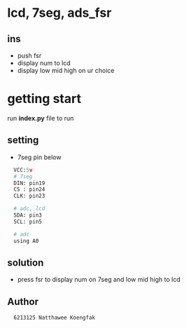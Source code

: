 
# lcd, 7seg, ads_fsr
## ins
- push fsr
- display num to lcd
- display low mid high on ur choice

# getting start

run **index.py** file to run

## setting
- 7seg pin below
```py
  VCC:5v
  # 7seg 
  DIN: pin19
  CS : pin24
  CLK: pin23

  # adc, lcd
  SDA: pin3
  SCL: pin5

  # adc 
  using A0
```
## solution
  - press fsr to display num on 7seg and low mid high to lcd

## Author
```
  6213125 Natthawee Koengfak
```


